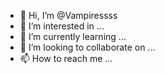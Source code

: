 - 👋 Hi, I’m @Vampiressss
- 👀 I’m interested in ...
- 🌱 I’m currently learning ...
- 💞️ I’m looking to collaborate on ...
- 📫 How to reach me ...

<!---
Vampiressss/Vampiressss is a ✨ special ✨ repository because its `README.md` (this file) appears on your GitHub profile.
You can click the Preview link to take a look at your changes.
--->
